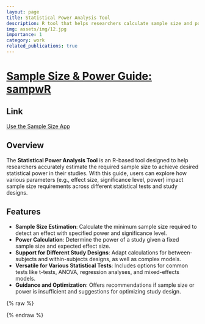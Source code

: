 ```yaml
---
layout: page
title: Statistical Power Analysis Tool
description: R tool that helps researchers calculate sample size and power for different study designs and tests, ensuring robust and well-powered research.
img: assets/img/12.jpg
importance: 1
category: work
related_publications: true
---
```


# [Sample Size & Power Guide: sampwR](https://sampwr.shinyapps.io/sampwr/)

## Link
[Use the Sample Size App](https://sampwr.shinyapps.io/sampwr/)

## Overview
The **Statistical Power Analysis Tool** is an R-based tool designed to help researchers accurately estimate the required sample size to achieve desired statistical power in their studies. With this guide, users can explore how various parameters (e.g., effect size, significance level, power) impact sample size requirements across different statistical tests and study designs.

## Features
- **Sample Size Estimation**: Calculate the minimum sample size required to detect an effect with specified power and significance level.
- **Power Calculation**: Determine the power of a study given a fixed sample size and expected effect size.
- **Support for Different Study Designs**: Adapt calculations for between-subjects and within-subjects designs, as well as complex models.
- **Versatile for Various Statistical Tests**: Includes options for common tests like t-tests, ANOVA, regression analyses, and mixed-effects models.
- **Guidance and Optimization**: Offers recommendations if sample size or power is insufficient and suggestions for optimizing study design.


{% raw %}

{% endraw %}
